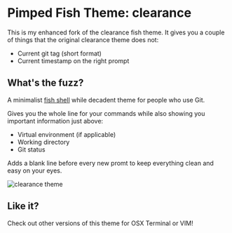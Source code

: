 # Pimped Fish Theme: clearance

This is my enhanced fork of the clearance fish theme. It gives you a couple of
things that the original clearance theme does not:

- Current git tag (short format)
- Current timestamp on the right prompt

## What's the fuzz?

A minimalist [fish shell](http://fishshell.com/) while decadent theme for people who use Git.

Gives you the whole line for your commands while also showing you important information just above:
- Virtual environment (if applicable)
- Working directory
- Git status

Adds a blank line before every new promt to keep everything clean and easy on your eyes.

![clearance theme](https://raw.github.com/sebdah/clearance-fish/master/clearance-fish_preview.png)

## Like it?

Check out other versions of this theme for OSX Terminal or VIM!
